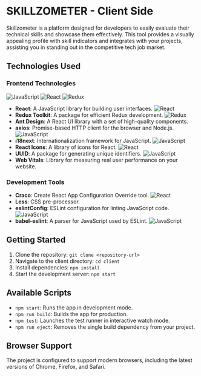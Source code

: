 # SKILLZOMETER - Client Side

Skillzometer is a platform designed for developers to easily evaluate their technical skills and showcase them effectively. This tool provides a visually appealing profile with skill indicators and integrates with your projects, assisting you in standing out in the competitive tech job market.

## Technologies Used

### Frontend Technologies

![JavaScript](https://img.shields.io/badge/-JavaScript-yellow) ![React](https://img.shields.io/badge/-React-blue) ![Redux](https://img.shields.io/badge/-Redux-purple) 
- **React**: A JavaScript library for building user interfaces. ![React](https://img.shields.io/badge/-React-blue)
- **Redux Toolkit**: A package for efficient Redux development. ![Redux](https://img.shields.io/badge/-Redux-purple)
- **Ant Design**: A React UI library with a set of high-quality components.
- **axios**: Promise-based HTTP client for the browser and Node.js. ![JavaScript](https://img.shields.io/badge/-JavaScript-yellow)
- **i18next**: Internationalization framework for JavaScript. ![JavaScript](https://img.shields.io/badge/-JavaScript-yellow)
- **React Icons**: A library of icons for React. ![React](https://img.shields.io/badge/-React-blue)
- **UUID**: A package for generating unique identifiers. ![JavaScript](https://img.shields.io/badge/-JavaScript-yellow)
- **Web Vitals**: Library for measuring real user performance on your website.

### Development Tools

- **Craco**: Create React App Configuration Override tool. ![React](https://img.shields.io/badge/-React-blue)
- **Less**: CSS pre-processor.
- **eslintConfig**: ESLint configuration for linting JavaScript code. ![JavaScript](https://img.shields.io/badge/-JavaScript-yellow)
- **babel-eslint**: A parser for JavaScript used by ESLint. ![JavaScript](https://img.shields.io/badge/-JavaScript-yellow)

## Getting Started

1. Clone the repository: `git clone <repository-url>`
2. Navigate to the client directory: `cd client`
3. Install dependencies: `npm install`
4. Start the development server: `npm start`

## Available Scripts

- `npm start`: Runs the app in development mode.
- `npm run build`: Builds the app for production.
- `npm test`: Launches the test runner in interactive watch mode.
- `npm run eject`: Removes the single build dependency from your project.

## Browser Support

The project is configured to support modern browsers, including the latest versions of Chrome, Firefox, and Safari.
